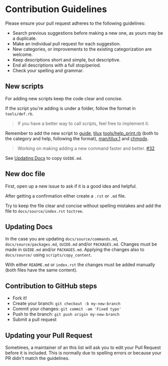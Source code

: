 # Contribution Guidelines

Please ensure your pull request adheres to the following guidelines:

- Search previous suggestions before making a new one, as yours may be a duplicate.
- Make an individual pull request for each suggestion.
- New categories, or improvements to the existing categorization are welcome.
- Keep descriptions short and simple, but descriptive.
- End all descriptions with a full stop/period.
- Check your spelling and grammar.

## New scripts

For adding new scripts keep the code clear and concise.

If the script you're adding is under a folder, follow the format in `tools/def.rb`.

> If you have a better way to call scripts, feel free to implement it.

Remember to add the new script to [guide](GUIDE.md), [tilux](tilux) [tools/help_print.rb](tools/help_print.rb) (both to the category and help, following the format), [man/tilux.1](man/tilux.1) and [chmodx](chmodx).

> Working on making adding a new command faster and better. [#32](issues/32)

See [Updating Docs](#updating-docs) to copy `GUIDE.md`.

## New doc file

First, open up a new issue to ask if it is a good idea and helpful.

After getting a confirmation either create a `.rst` or `.md` file.

Try to keep the file clear and concise without spelling mistakes and add the file to `docs/source/index.rst` `toctree`.

## Updating Docs

In the case you are updating `docs/source/commands.md`, `docs/source/packages.md`, `GUIDE.md` and/or `PACKAGES.md`. Changes must be made in `GUIDE.md` and/or `PACKAGES.md`. Applying the changes also to `docs/source/` using `scripts/copy_content`.

With either `README.md` or `index.rst` the changes must be added manually (both files have the same content).

## Contribution to GitHub steps

- Fork it!
- Create your branch: `git checkout -b my-new-branch`
- Commit your changes: `git commit -am 'Fixed typo'`
- Push to the branch: `git push origin my-new-branch`
- Submit a pull request

## Updating your Pull Request

Sometimes, a maintainer of an this list will ask you to edit your Pull Request before it is included.
This is normally due to spelling errors or because your PR didn't match the guidelines.
